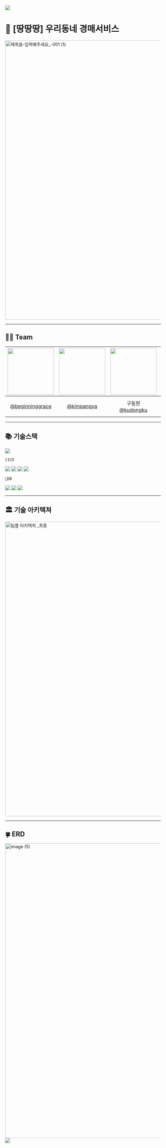 <img src="https://capsule-render.vercel.app/api?type=waving&color=BDBDC8&height=150&section=header" />

# 🛒 [땅땅땅] 우리동네 경매서비스

<img width="900" alt="제목을-입력해주세요_-001 (1)" src="https://github.com/IP-I-s-Protocol/DDang/assets/151606621/575a46f1-8128-44fd-ad01-9c158fe15148">

---
## 👫🏼 Team
|<img src="https://avatars.githubusercontent.com/u/151606621?v=4" width="150" height="150"/>|<img src="https://avatars.githubusercontent.com/u/97017924?v=4" width="150" height="150"/>|<img src="https://avatars.githubusercontent.com/u/148612321?v=4" width="150" height="150"/>|<img src="https://avatars.githubusercontent.com/u/120919984?v=4" width="150" height="150"/>|
|:-:|:-:|:-----------------------------------------------------------------------------------------:|:-:|
|[@beginninggrace](https://github.com/beginninggrace)<br/>|[@kimpangya](https://github.com/kimpangya)|           구동현<br/>[@kudongku](https://github.com/kudongku)                      |boy who loves potato<br/>[@potatobboi](https://github.com/potatobboi)|

--- 
## 📚 기술스택

<img src="https://img.shields.io/badge/springboot-6DB33F?style=for-the-badge&logo=springboot&logoColor=white">
<br/>

```CICD```

<img src="https://img.shields.io/badge/github Actions-2088FF?style=for-the-badge&logo=GitHubActions&logoColor=white">
<img src="https://img.shields.io/badge/docker-2496ED?style=for-the-badge&logo=docker&logoColor=white">
<img src="https://img.shields.io/badge/amazon ECR-FF8000?style=for-the-badge&logo=amazon&logoColor=white">
<img src="https://img.shields.io/badge/amazon ecs-FF9900?style=for-the-badge&logo=amazonecs&logoColor=white">
<br/>

```DB```

<img src="https://img.shields.io/badge/amazon s3-569A31?style=for-the-badge&logo=amazons3&logoColor=white">
<img src="https://img.shields.io/badge/amazon elasticache-C925D1?style=for-the-badge&logo=amazon&logoColor=white">
<img src="https://img.shields.io/badge/amazon Aurora DB-527FFF?style=for-the-badge&logo=amazonrds&logoColor=white">

---
## 🏛️ 기술 아키텍쳐

<img width="950" alt="팀플 아키텍처 _최종" src="https://github.com/IP-I-s-Protocol/DDang/assets/151606621/d8d7d367-cc40-4f02-94f5-d69f82e53089">

---
## 🍀 ERD
<img width="950" alt="image (5)" src="https://github.com/IP-I-s-Protocol/DDang/assets/151606621/6d99c9aa-e501-451c-b691-0cf8b3781d80">



<img src="https://capsule-render.vercel.app/api?type=waving&color=BDBDC8&height=150&section=footer" />
